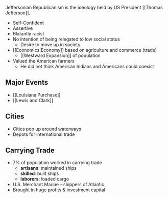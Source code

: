 Jeffersonian Republicanism is the ideology held by US President [[Thomas Jefferson]].
- Self-Confident
- Assertive
- Blatantly racist
- No intention of being relegated to low social status
	- Desire to move up in society
- [[Economics|Economy]] based on agriculture and commerce (trade)
	- [[Westward Expansion]] of population
- Valued the American farmers
	- He did not think American Indians and Americans could coexist
## Major Events
- [[Louisiana Purchase]]
- [[Lewis and Clark]]
## Cities
- Cities pop up around waterways
- Depots for international trade
## Carrying Trade
- 7% of population worked in carrying trade
	- **artisans**: maintained ships
	- **skilled**: built ships
	- **laborers**: loaded cargo
- U.S. Merchant Marine - shippers of Atlantic
- Brought in huge profits & investment capital